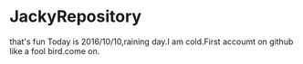 # JackyRepository
that's fun
Today is 2016/10/10,raining day.I am cold.First accoumt on github like a fool bird.come on.
